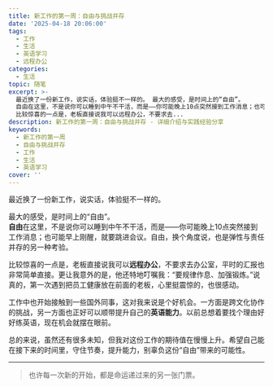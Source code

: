 ```yaml
---
title: 新工作的第一周：自由与挑战并存
date: '2025-04-18 20:06:00'
tags:
  - 工作
  - 生活
  - 英语学习
  - 远程办公
categories:
  - 生活
topic: 随笔
excerpt: >-
  最近换了一份新工作，说实话，体验挺不一样的。 最大的感受，是时间上的“自由”。  
  自由在这里，不是说你可以睡到中午不干活，而是——你可能晚上10点突然接到工作消息；也可能早上刚醒，就要跳进会议。自由，换个角度说，也是弹性与责任并存的另一种考验。
  比较惊喜的一点是，老板直接说我可以远程办公，不要求去...
description: 新工作的第一周：自由与挑战并存 - 详细介绍与实践经验分享
keywords:
  - 新工作的第一周
  - 自由与挑战并存
  - 工作
  - 生活
  - 英语学习
cover: ''
---
```



最近换了一份新工作，说实话，体验挺不一样的。

最大的感受，是时间上的“自由”。  
**自由**在这里，不是说你可以睡到中午不干活，而是——你可能晚上10点突然接到工作消息；也可能早上刚醒，就要跳进会议。自由，换个角度说，也是弹性与责任并存的另一种考验。

比较惊喜的一点是，老板直接说我可以**远程办公**，不要求去办公室，平时的汇报也非常简单直接。更让我意外的是，他还特地叮嘱我：“要规律作息、加强锻炼。”说真的，第一次遇到把员工健康放在前面的老板，心里挺震惊的，也很感动。

工作中也开始接触到一些国外同事，这对我来说是个好机会。一方面是跨文化协作的挑战，另一方面也正好可以顺带提升自己的**英语能力**。以前总想着要找个理由好好练英语，现在机会就摆在眼前。

总的来说，虽然还有很多未知，但我对这份工作的期待值在慢慢上升。希望自己能在接下来的时间里，守住节奏，提升能力，别辜负这份“自由”带来的可能性。

---

> 也许每一次新的开始，都是命运递过来的另一张门票。
